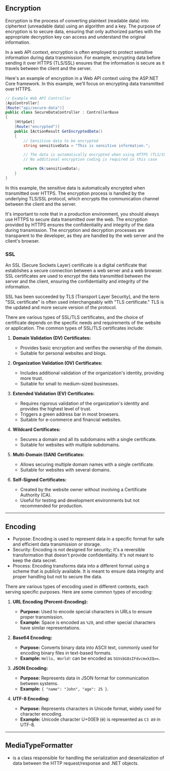 ## Encryption

Encryption is the process of converting plaintext (readable data) into ciphertext (unreadable data) using an algorithm and a key. The purpose of encryption is to secure data, ensuring that only authorized parties with the appropriate decryption key can access and understand the original information.

In a web API context, encryption is often employed to protect sensitive information during data transmission. For example, encrypting data before sending it over HTTPS (TLS/SSL) ensures that the information is secure as it travels between the client and the server.

Here's an example of encryption in a Web API context using the ASP.NET Core framework. In this example, we'll focus on encrypting data transmitted over HTTPS.

```csharp
// Example Web API Controller
[ApiController]
[Route("api/secure-data")]
public class SecureDataController : ControllerBase
{
    [HttpGet]
    [Route("encrypted")]
    public IActionResult GetEncryptedData()
    {
        // Sensitive data to be encrypted
        string sensitiveData = "This is sensitive information.";

        // The data is automatically encrypted when using HTTPS (TLS/SSL)
        // No additional encryption coding is required in this case

        return Ok(sensitiveData);
    }
}
```

In this example, the sensitive data is automatically encrypted when transmitted over HTTPS. The encryption process is handled by the underlying TLS/SSL protocol, which encrypts the communication channel between the client and the server.

It's important to note that in a production environment, you should always use HTTPS to secure data transmitted over the web. The encryption provided by HTTPS ensures the confidentiality and integrity of the data during transmission. The encryption and decryption processes are transparent to the developer, as they are handled by the web server and the client's browser.

### SSL
An SSL (Secure Sockets Layer) certificate is a digital certificate that establishes a secure connection between a web server and a web browser. SSL certificates are used to encrypt the data transmitted between the server and the client, ensuring the confidentiality and integrity of the information.

SSL has been succeeded by TLS (Transport Layer Security), and the term "SSL certificate" is often used interchangeably with "TLS certificate." TLS is the updated and more secure version of the protocol.

There are various types of SSL/TLS certificates, and the choice of certificate depends on the specific needs and requirements of the website or application. The common types of SSL/TLS certificates include:

1. **Domain Validation (DV) Certificates:**
   - Provides basic encryption and verifies the ownership of the domain.
   - Suitable for personal websites and blogs.

2. **Organization Validation (OV) Certificates:**
   - Includes additional validation of the organization's identity, providing more trust.
   - Suitable for small to medium-sized businesses.

3. **Extended Validation (EV) Certificates:**
   - Requires rigorous validation of the organization's identity and provides the highest level of trust.
   - Triggers a green address bar in most browsers.
   - Suitable for e-commerce and financial websites.

4. **Wildcard Certificates:**
   - Secures a domain and all its subdomains with a single certificate.
   - Suitable for websites with multiple subdomains.

5. **Multi-Domain (SAN) Certificates:**
   - Allows securing multiple domain names with a single certificate.
   - Suitable for websites with several domains.

6. **Self-Signed Certificates:**
   - Created by the website owner without involving a Certificate Authority (CA).
   - Useful for testing and development environments but not recommended for production.

---
## Encoding
 

- Purpose: Encoding is used to represent data in a specific format for safe and efficient data transmission or storage.
- Security: Encoding is not designed for security; it's a reversible transformation that doesn't provide confidentiality. It's not meant to keep the data secret.
- Process: Encoding transforms data into a different format using a scheme that is publicly available. It is meant to ensure data integrity and proper handling but not to secure the data.

There are various types of encoding used in different contexts, each serving specific purposes. Here are some common types of encoding:

1. **URL Encoding (Percent-Encoding):**
   - **Purpose:** Used to encode special characters in URLs to ensure proper transmission.
   - **Example:** Space is encoded as `%20`, and other special characters have similar representations.

2. **Base64 Encoding:**
   - **Purpose:** Converts binary data into ASCII text, commonly used for encoding binary files in text-based formats.
   - **Example:** `Hello, World!` can be encoded as `SGVsbG8sIFdvcmxkIQ==`.

4. **JSON Encoding:**
   - **Purpose:** Represents data in JSON format for communication between systems.
   - **Example:** `{ "name": "John", "age": 25 }`.

5. **UTF-8 Encoding:**
   - **Purpose:** Represents characters in Unicode format, widely used for character encoding.
   - **Example:** Unicode character U+00E9 (é) is represented as `C3 A9` in UTF-8.
 

 ---

 ## MediaTypeFormatter 
 - is a class responsible for handling the serialization and deserialization of data between the HTTP request/response and .NET objects.